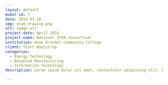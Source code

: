 ```yaml
---
layout: default
modal-id: 7
date: 2014-07-18
img: stem_drawing.png
alt: image-alt
project-date: April 2014
project-name: National STEM Consortium
institution: Anne Arundel Community College
client: Start Bootstrap
categories:
  - Energy Technology
  - Advanced Manufacturing
  - Information Technology
description: Lorem ipsum dolor sit amet, consectetur adipiscing elit. Nam facilisis lacus maximus diam finibus imperdiet. Duis nec dolor sit amet tellus ultricies porta. Cras mattis mauris molestie odio convallis, eu laoreet libero condimentum. Quisque porttitor sapien non bibendum aliquet. Fusce venenatis, tellus sed mattis vehicula, arcu lacus aliquet ante, a volutpat nunc tortor a massa. Ut nunc ligula, scelerisque nec eros at, ultrices suscipit augue. 

---
```

